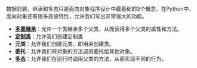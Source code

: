 数据封装、继承和多态只是面向对象程序设计中最基础的3个概念。在Python中，面向对象还有很多高级特性，允许我们写出非常强大的功能。

- [**多重继承**](./003_multi_extends.py)：允许一个类继承多个父类，从而获得多个父类的属性和方法。
- [**定制类**](./004_custom_classes.py)：允许我们创建定制类
- **元类**：允许我们创建元类，即用来创建类。
- **委托**：允许我们将对象的方法调用委托给其他对象。
- [**多态**](../002_oop_extends.py)：允许我们在运行时调用父类的方法，从而实现不同的行为。